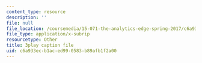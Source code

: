 ```yaml
---
content_type: resource
description: ''
file: null
file_location: /coursemedia/15-071-the-analytics-edge-spring-2017/c6a933ecb1aced990583b89afb1f2a00_WIKsL9tPoAE.srt
file_type: application/x-subrip
resourcetype: Other
title: 3play caption file
uid: c6a933ec-b1ac-ed99-0583-b89afb1f2a00
---
```


